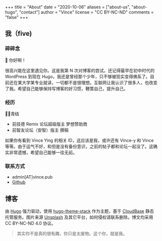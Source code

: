 +++
title = "About"
date = "2020-10-06"
aliases = ["about-us", "about-hugo", "contact"]
author = "Vince"
license = "CC BY-NC-ND"
comments = "false"
+++

## 我（five)

### 碎碎念

👋 你好啊！

很高兴能在这里遇见你。这是我第 N 次对博客的尝试。还记得最早在初中时代的 WordPress 到现在 Hugo，我还是曾经那个少年，只不够被现实变得佛系了。目前还在某大学某专业就读，一切都不是很理想。互联网让我认识了很多人，也改变了我。希望自己能够保持写博客的好习惯，鞭策自己，提升自己。

### 经历

‍👨‍🦳青结

- 前技德 Remix 论坛超级版主 梦想赞助商
- 前智友论坛（安智）版主 撰稿

如果你有看到 Vince Ying 的相关 ID，这应该是我，或许还有 Vince-y 和 Vince 等等。由于运气不好，和但是没有备份意识，之前的帖子都和论坛一起没了。这确实非常遗憾，希望自己能够一往无前。

### 联系方式

- admin[AT]vince.pub
- [Github](https://github.com/vinceying)

## 博客

由 [Hugo](https://gohugo.io/) 强力驱动，使用 [hugo-theme-stack](https://github.com/CaiJimmy/hugo-theme-stack) 作为主题，基于 [CloudBase](https://cloud.tencent.com/product/tcb?from=12334) 静态托管服务。图片来源 [Unsplash](https://unsplash.com/) 及其它平台，如何侵权请联系删除。博文均采用 CC BY-NC-ND 4.0 协议。

> 其实你不是真的很有趣，你只是太废物。这个你，就是我。
